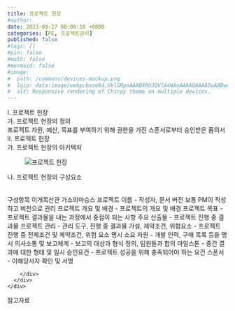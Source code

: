```yaml
---
title: 프로젝트 헌장
#author: 
date: 2023-09-27 00:00:10 +0800
categories: [PE, 프로젝트관리]
published: false
#tags: []
#pin: false
#math: false
#mermaid: false
#image:
#  path: /commons/devices-mockup.png
#  lqip: data:image/webp;base64,UklGRpoAAABXRUJQVlA4WAoAAAAQAAAADwAABwAAQUxQSDIAAAARL0AmbZurmr57yyIiqE8oiG0bejIYEQTgqiDA9vqnsUSI6H+oAERp2HZ65qP/VIAWAFZQOCBCAAAA8AEAnQEqEAAIAAVAfCWkAALp8sF8rgRgAP7o9FDvMCkMde9PK7euH5M1m6VWoDXf2FkP3BqV0ZYbO6NA/VFIAAAA
#  alt: Responsive rendering of Chirpy theme on multiple devices.
---
```


<div class="post-wrap">
  <div class="para">
    <div class="para-title">
      I. 프로젝트 헌장
    </div>
    <div class="para-cntnt">
      <div class="para">
        <div class="para-title">
          가. 프로젝트 헌장의 정의
        </div>
        <div class="para-cntnt">
            프로젝트 자원, 예산, 목표를 부여하기 위해 권한을 가진 스폰서로부터 승인받은 품의서
        </div>
      </div>
    </div>
  </div>
  
  <div class="para">
    <div class="para-title">
      II. 프로젝트 헌장
    </div>
    <div class="para-cntnt">
      <div class="para">
        <div class="para-title">
          가. 프로젝트 헌장의 아키텍처
        </div>
        <div class="para-cntnt">
          <figure class="post-figure">
            <img src="/assets/img/posts/프로젝트-헌장.png" alt="프로젝트 헌장">
<!--            <figcaption>Source: Unveiling the Metaverse: Exploring Emerging Trends, Multifaceted Perspectives, and Future Challenges</figcaption>-->
          </figure>
        </div>
      </div>
      <div class="para">
        <div class="para-title">
          나. 프로젝트 헌장의 구성요소
        </div>
        <div class="para-cntnt">
          <table class="post-table">
          </table>
          구성항목 이개목산관 가소의마승스
  프로젝트 이름 - 작성자, 문서 버전   보통 PM이 작성하고 버전으로 관리     
  프로젝트 개요 및 배경 - 프로젝트의 개요 및 배경     
  프로젝트 목표 - 프로젝트 결과물을 내는 과정에서 중점이 되는 사항 
  주요 산출물 - 프로젝트 진행 중 결과물     
  프로젝트 관리 - 관리 도구, 진행 중 결과물     
  가설, 제약조건, 위험요소 - 프로젝트 진행 중 전제조건 및 제약조건, 위험 요소 명시     
  소요 자원 - 개발 인력, 구매 목록 등을 명시     
  의사소통 및 보고체계 - 보고의 대상과 형식 정의, 팀원들과 합의     
  마일스톤 - 중간 결과에 대한 형태 및 일시     
  승인요건 - 프로젝트 성공을 위해 충족되어야 하는 요건
  스폰서 - 이해당사자 확인 및 서명

        </div>
      </div>
    </div>
  </div>

  <div class="refr-wrap">
    <div class="refr-title">
        참고자료
    </div>
    <ol class="refr-list">
    <!--    <li>(나현식, 최대선) <a target="_blank" href="https://scienceon.kisti.re.kr/commons/util/originalView.do?cn=JAKO202225948430499&oCn=JAKO202225948430499&dbt=JAKO&journal=NJOU00291864">메타버스 보안 위협 요소 및 대응 방안 검토</a></li>-->
    <!--    <li>(M. Uddin, S. Manickam, H. Ullah, M. Obaidat and A. Dandoush) <a target="_blank" href="https://ieeexplore.ieee.org/abstract/document/10138386">Unveiling the Metaverse: Exploring Emerging Trends, Multifaceted Perspectives, and Future Challenges</a></li>-->
    </ol>
  </div>
</div>
